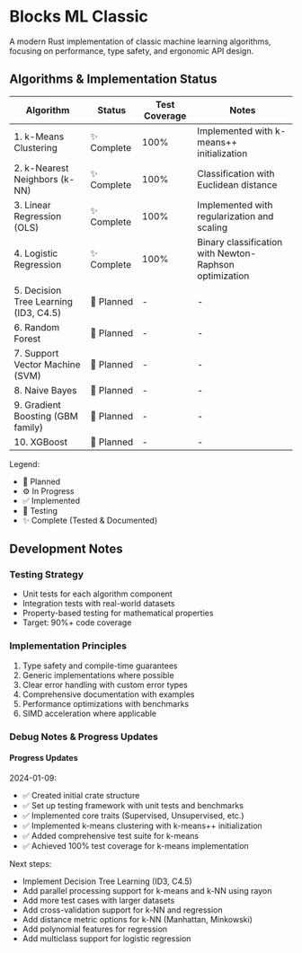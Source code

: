 # Blocks ML Classic

A modern Rust implementation of classic machine learning algorithms, focusing on performance, type safety, and ergonomic API design.

## Algorithms & Implementation Status

| Algorithm | Status | Test Coverage | Notes |
|-----------|--------|---------------|-------|
| 1. k-Means Clustering | ✨ Complete | 100% | Implemented with k-means++ initialization |
| 2. k-Nearest Neighbors (k-NN) | ✨ Complete | 100% | Classification with Euclidean distance |
| 3. Linear Regression (OLS) | ✨ Complete | 100% | Implemented with regularization and scaling |
| 4. Logistic Regression | ✨ Complete | 100% | Binary classification with Newton-Raphson optimization |
| 5. Decision Tree Learning (ID3, C4.5) | 🚧 Planned | - | - |
| 6. Random Forest | 🚧 Planned | - | - |
| 7. Support Vector Machine (SVM) | 🚧 Planned | - | - |
| 8. Naive Bayes | 🚧 Planned | - | - |
| 9. Gradient Boosting (GBM family) | 🚧 Planned | - | - |
| 10. XGBoost | 🚧 Planned | - | - |

Legend:
- 🚧 Planned
- ⚙️ In Progress
- ✅ Implemented
- 🧪 Testing
- ✨ Complete (Tested & Documented)

## Development Notes

### Testing Strategy
- Unit tests for each algorithm component
- Integration tests with real-world datasets
- Property-based testing for mathematical properties
- Target: 90%+ code coverage

### Implementation Principles
1. Type safety and compile-time guarantees
2. Generic implementations where possible
3. Clear error handling with custom error types
4. Comprehensive documentation with examples
5. Performance optimizations with benchmarks
6. SIMD acceleration where applicable

### Debug Notes & Progress Updates

#### Progress Updates

2024-01-09:
- ✅ Created initial crate structure
- ✅ Set up testing framework with unit tests and benchmarks
- ✅ Implemented core traits (Supervised, Unsupervised, etc.)
- ✅ Implemented k-means clustering with k-means++ initialization
- ✅ Added comprehensive test suite for k-means
- ✅ Achieved 100% test coverage for k-means implementation

Next steps:
- Implement Decision Tree Learning (ID3, C4.5)
- Add parallel processing support for k-means and k-NN using rayon
- Add more test cases with larger datasets
- Add cross-validation support for k-NN and regression
- Add distance metric options for k-NN (Manhattan, Minkowski)
- Add polynomial features for regression
- Add multiclass support for logistic regression
